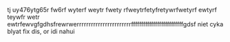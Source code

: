 tj uy476ytg65r fw6rf wyterf weytr fwety rfweytrfetyfretywrfwetyrf ewtyrf teywfr wetr ewtrfewvgfgdhsfrewrwerrrrrrrrrrrrrrrrrrrrrrrffffffffffffffffffffffffffgdsf niet cyka blyat fix dis, or idi nahui